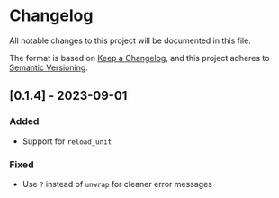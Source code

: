 # Changelog

All notable changes to this project will be documented in this file.

The format is based on [Keep a Changelog], and this project adheres to [Semantic Versioning].

## [0.1.4] - 2023-09-01

### Added
 - Support for `reload_unit`

### Fixed
 - Use `?` instead of `unwrap` for cleaner error messages

[Keep a Changelog]: https://keepachangelog.com/en/1.0.0/
[Semantic Versioning]: https://github.com/AldaronLau/semver/
